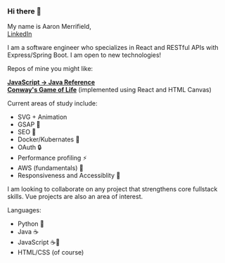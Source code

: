### Hi there 👋

<!--
**Aaroneld/Aaroneld** is a ✨ _special_ ✨ repository because its `README.md` (this file) appears on your GitHub profile.

Here are some ideas to get you started:

- 🔭 I’m currently working on ...
- 🌱 I’m currently learning ...
- 👯 I’m looking to collaborate on ...
- 🤔 I’m looking for help with ...
- 💬 Ask me about ...
- 📫 How to reach me: ...
- 😄 Pronouns: ...
- ⚡ Fun fact: ...
-->

My name is Aaron Merrifield, </br>
[LinkedIn](https://www.linkedin.com/in/aaroneld/)

I am a software engineer who specializes in React and RESTful APIs with Express/Spring Boot. I am open to new technologies!

Repos of mine you might like:

**[JavaScript -> Java Reference](https://github.com/Aaroneld/JavaReference)</br>
[Conway's Game of Life](https://github.com/Aaroneld/game-of-life)** (implemented using React and HTML Canvas)

Current areas of study include:

- SVG + Animation
- GSAP :green_book:
- SEO :mag_right:
- Docker/Kubernates :whale: 
- OAuth :lock:
- Performance profiling :zap:
- AWS (fundamentals) :orange_book:
- Responsiveness and Accessiblity :eyes:

I am looking to collaborate on any project that strengthens core fullstack skills. Vue projects are also an area of interest. 

Languages:

- Python :snake:
- Java :coffee:
- JavaScript :coffee::page_with_curl:
- HTML/CSS (of course) 

